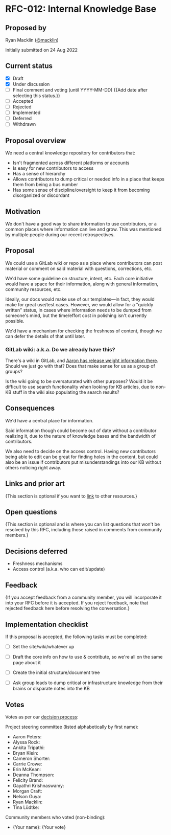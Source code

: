 # RFC-012: Internal Knowledge Base
## Proposed by

Ryan Macklin ([@macklin](https://thegooddocs.slack.com/team/U01DYRWG43X))

Initially submitted on 24 Aug 2022

## Current status

- [x] Draft
- [x] Under discussion
- [ ] Final comment and voting (until YYYY-MM-DD) {{Add date after selecting this status.}}
- [ ] Accepted
- [ ] Rejected
- [ ] Implemented
- [ ] Deferred
- [ ] Withdrawn

## Proposal overview

We need a central knowledge repository for contributors that:
* Isn't fragmented across different platforms or accounts
* Is easy for new contributors to access
* Has a sense of hierarchy
* Allows contributors to dump critical or needed info in a place that keeps them from being a bus number
* Has some sense of discipline/oversight to keep it from becoming disorganized or discordant

## Motivation

We don't have a good way to share information to use contributors, or a common places where information can live and grow. This was mentioned by multiple people during our recent retrospectives.

## Proposal

We could use a GitLab wiki or repo as a place where contributors can post material or comment on said material with questions, corrections, etc.

We'd have some guideline on structure, intent, etc. Each core initiative would have a space for their information, along with general information, community resources, etc.

Ideally, our docs would make use of our templates—in fact, they would make for great use/test cases. However, we would allow for a "quickly written" status, in cases where information needs to be dumped from someone's mind, but the time/effort cost in polishing isn't currently possible.

We'd have a mechanism for checking the freshness of content, though we can defer the details of that until later.

### GitLab wiki: a.k.a. Do we already have this?
There's a wiki in GitLab, and [Aaron has release weight information there](https://gitlab.com/tgdp/governance/-/wikis/Guide-to-assigning-weight-scores-to-issues-and-epics-%28release-planning%29). Should we just go with that? Does that make sense for us as a group of groups?

Is the wiki going to be oversaturated with other purposes? Would it be difficult to use search functionality when looking for KB articles, due to non-KB stuff in the wiki also populating the search results?

## Consequences

We'd have a central place for information.

Said information though could become out of date without a contributor realizing it, due to the nature of knowledge bases and the bandwidth of contributors.

We also need to decide on the access control. Having new contributors being able to edit can be great for finding holes in the content, but could also be an issue if contributors put misunderstandings into our KB without others noticing right away.


## Links and prior art

{This section is optional if you want to [link](https://example.com) to other resources.}


## Open questions

{This section is optional and is where you can list questions that won't be resolved by this RFC, including those raised in comments from community members.}


## Decisions deferred

* Freshness mechanisms
* Access control (a.k.a. who can edit/update)


## Feedback

{If you accept feedback from a community member, you will incorporate it into your RFC before it is accepted.
If you reject feedback, note that rejected feedback here before resolving the conversation.}


## Implementation checklist

If this proposal is accepted, the following tasks must be completed:

- [ ] Set the site/wiki/whatever up
- [ ] Draft the core info on how to use & contribute, so we're all on the same page about it
- [ ] Create the initial structure/document tree
- [ ] Ask group leads to dump critical or infrastructure knowledge from their brains or disparate notes into the KB


## Votes

Votes as per our [decision process](https://thegooddocsproject.dev/decisions/):

Project steering committee (listed alphabetically by first name):

- Aaron Peters:
- Alyssa Rock:
- Ankita Tripathi:
- Bryan Klein:
- Cameron Shorter:
- Carrie Crowe:
- Erin McKean:
- Deanna Thompson:
- Felicity Brand:
- Gayathri Krishnaswamy:
- Morgan Craft:
- Nelson Guya:
- Ryan Macklin:
- Tina Lüdtke:


Community members who voted (non-binding):

- {Your name}: {Your vote}